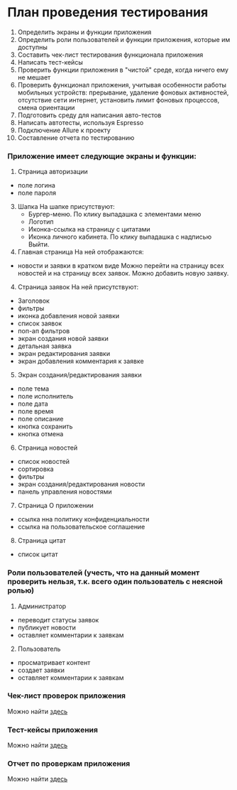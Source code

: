 # План проведения тестирования
1. Определить экраны и функции приложения
2. Определить роли пользователей и функции приложения, которые им доступны
3. Составить чек-лист тестирования функционала приложения
4. Написать тест-кейсы
5. Проверить функции приложения в "чистой" среде, когда ничего ему не мешает
6. Проверить функционал приложения, учитывая особенности работы мобильных устройств: прерывание, удаление фоновых активностей, отсутствие сети интернет, установить лимит фоновых процессов, смена ориентации
7. Подготовить среду для написания авто-тестов
8. Написать автотесты, используя Espresso
9. Подключение Allure к проекту
10. Составление отчета по тестированию


### Приложение имеет следующие экраны и функции:
1. Страница авторизации
- поле логина
- поле пароля
3. Шапка
На шапке присутствуют:
   - Бургер-меню. По клику выпадашка с элементами меню
   - Логотип
   - Иконка-ссылка на страницу с цитатами
   - Иконка личного кабинета. По клику выпадашка с надписью Выйти.
4. Главная страница
На ней отображаются:
- новости и заявки в кратком виде
Можно перейти на страницу всех новостей и на страницу всех заявок.
Можно добавить новую заявку.
4. Страница заявок
На ней присутствуют: 
- Заголовок
- фильтры
- иконка добавления новой заявки
- список заявок
- поп-ап фильтров
- экран создания новой заявки
- детальная заявка
- экран редактирования заявки
- экран добавления комментария к заявке
5. Экран создания/редактирования заявки
- поле тема
- поле исполнитель
- поле дата
- поле время
- поле описание
- кнопка сохранить
- кнопка отмена
6. Страница новостей
- список новостей
- сортировка
- фильтры
- экран создания/редактирования новости
- панель управления новостями
7. Страница О приложении
- ссылка нна политику конфиденциальности
- ссылка на пользовательское соглашение
8. Страница цитат
- список цитат

### Роли пользователей (учесть, что на данный момент проверить нельзя, т.к. всего один пользователь с неясной ролью)
1. Администратор
- переводит статусы заявок
- публикует новости
- оставляет комментарии к заявкам
2. Пользователь
- просматривает контент
- создает заявки
- оставляет комментарии к заявкам

### Чек-лист проверок приложения

Можно найти [здесь](https://github.com/ElizavetaShkryabiy/hospis-mobile-app-tests/blob/7632f997e5b8000c2b157f62b252d1656a02960d/Check.xlsx)

### Тест-кейсы приложения

Можно найти [здесь](https://github.com/ElizavetaShkryabiy/hospis-mobile-app-tests/blob/7632f997e5b8000c2b157f62b252d1656a02960d/Cases.xlsx)

### Отчет по проверкам приложения

Можно найти [здесь](https://github.com/ElizavetaShkryabiy/hospis-mobile-app-tests/blob/7632f997e5b8000c2b157f62b252d1656a02960d/Result.md)